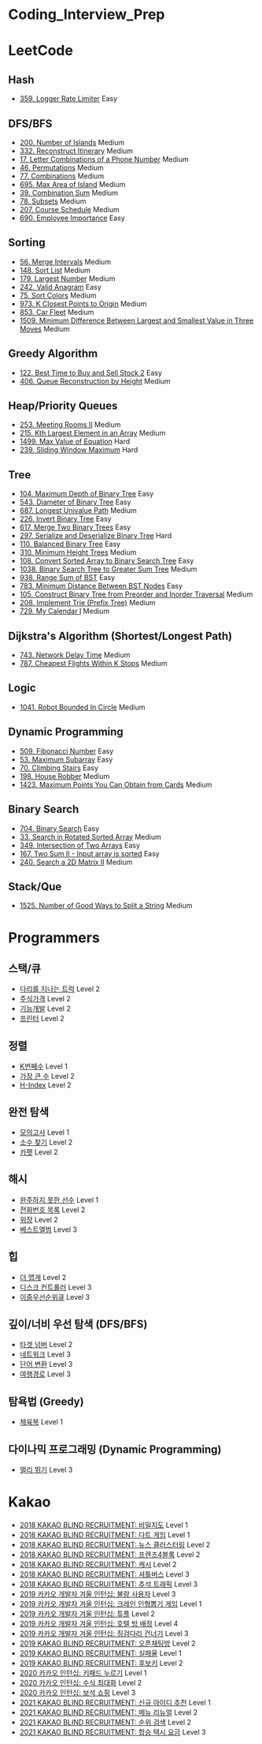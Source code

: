 # Coding_Interview_Prep

# LeetCode

## Hash

- [359. Logger Rate Limiter](./Leetcode/Leetcode_359.md) Easy

## DFS/BFS

- [200. Number of Islands](./Leetcode/Leetcode_200.md) Medium
- [332. Reconstruct Itinerary](./Leetcode/Leetcode_332.md) Medium
- [17. Letter Combinations of a Phone Number](./Leetcode/Leetcode_17.md) Medium
- [46. Permutations](./Leetcode/Leetcode_46.md) Medium
- [77. Combinations](./Leetcode/Leetcode_77.md) Medium
- [695. Max Area of Island](./Leetcode/Leetcode_695.md) Medium
- [39. Combination Sum](./Leetcode/Leetcode_39.md) Medium
- [78. Subsets](./Leetcode/Leetcode_78.md) Medium
- [207. Course Schedule](./Leetcode/Leetcode_207.md) Medium
- [690. Employee Importance](./Leetcode/Leetcode_690.md) Easy

## Sorting

- [56. Merge Intervals](./Leetcode/Leetcode_56.md) Medium
- [148. Sort List](./Leetcode/Leetcode_148.md) Medium
- [179. Largest Number](./Leetcode/Leetcode_179.md) Medium
- [242. Valid Anagram](./Leetcode/Leetcode_242.md) Easy
- [75. Sort Colors](./Leetcode/Leetcode_75.md) Medium
- [973. K Closest Points to Origin](./Leetcode/Leetcode_973.md) Medium
- [853. Car Fleet](./Leetcode/Leetcode_853.md) Medium
- [1509. Minimum Difference Between Largest and Smallest Value in Three Moves](./Leetcode/Leetcode_1509.md) Medium

## Greedy Algorithm

- [122. Best Time to Buy and Sell Stock 2](./Leetcode/Leetcode_122.md) Easy
- [406. Queue Reconstruction by Height](./Leetcode/Leetcode_406.md) Medium

## Heap/Priority Queues

- [253. Meeting Rooms II](./Leetcode/Leetcode_253.md) Medium
- [215. Kth Largest Element in an Array](./Leetcode/Leetcode_215.md) Medium
- [1499. Max Value of Equation](./Leetcode/Leetcode_1499.md) Hard
- [239. Sliding Window Maximum](./Leetcode/Leetcode_239.md) Hard

## Tree

- [104. Maximum Depth of Binary Tree](./Leetcode/Leetcode_104.md) Easy
- [543. Diameter of Binary Tree](./Leetcode/Leetcode_543.md) Easy
- [687. Longest Univalue Path](./Leetcode/Leetcode_687.md) Medium
- [226. Invert Binary Tree](./Leetcode/Leetcode_226.md) Easy
- [617. Merge Two Binary Trees](./Leetcode/Leetcode_617.md) Easy
- [297. Serialize and Deserialize Binary Tree](./Leetcode/Leetcode_297.md) Hard
- [110. Balanced Binary Tree](./Leetcode/Leetcode_110.md) Easy
- [310. Minimum Height Trees](./Leetcode/Leetcode_310.md) Medium
- [108. Convert Sorted Array to Binary Search Tree](./Leetcode/Leetcode_108.md) Easy
- [1038. Binary Search Tree to Greater Sum Tree](./Leetcode/Leetcode_1038.md) Medium
- [938. Range Sum of BST](./Leetcode/Leetcode_938.md) Easy
- [783. Minimum Distance Between BST Nodes](./Leetcode/Leetcode_783.md) Easy
- [105. Construct Binary Tree from Preorder and Inorder Traversal](./Leetcode/Leetcode_105.md) Medium
- [208. Implement Trie (Prefix Tree)](./Leetcode/Leetcode_208.md) Medium
- [729. My Calendar I](./Leetcode/Leetcode_729.md) Medium

## Dijkstra's Algorithm (Shortest/Longest Path)

- [743. Network Delay Time](./Leetcode/Leetcode_743.md) Medium
- [787. Cheapest Flights Within K Stops](./Leetcode/Leetcode_787.md) Medium

## Logic

- [1041. Robot Bounded In Circle](./Leetcode/Leetcode_1041.md) Medium

## Dynamic Programming

- [509. Fibonacci Number](./Leetcode/Leetcode_509.md) Easy
- [53. Maximum Subarray](./Leetcode/Leetcode_53.md) Easy
- [70. Climbing Stairs](./Leetcode/Leetcode_70.md) Easy
- [198. House Robber](./Leetcode/Leetcode_198.md) Medium
- [1423. Maximum Points You Can Obtain from Cards](./Leetcode/Leetcode_1423.md) Medium

## Binary Search

- [704. Binary Search](./Leetcode/Leetcode_704.md) Easy
- [33. Search in Rotated Sorted Array](./Leetcode/Leetcode_33.md) Medium
- [349. Intersection of Two Arrays](./Leetcode/Leetcode_349.md) Easy
- [167. Two Sum II - Input array is sorted](./Leetcode/Leetcode_167.md) Easy
- [240. Search a 2D Matrix II](./Leetcode/Leetcode_240.md) Medium

## Stack/Que

- [1525. Number of Good Ways to Split a String](./Leetcode/Leetcode_1525.md) Medium

# Programmers

## 스택/큐

- [다리를 지나는 트럭](./Programmers/Stack_Que_1.md) Level 2
- [주식가격](./Programmers/Stack_Que_2.md) Level 2
- [기능개발](./Programmers/Stack_Que_3.md) Level 2
- [프린터](./Programmers/Stack_Que_4.md) Level 2

## 정렬

- [K번째수](./Programmers/Sorting_1.md) Level 1
- [가장 큰 수](./Programmers/Sorting_1.md) Level 2
- [H-Index](./Programmers/Sorting_1.md) Level 2

## 완전 탐색

- [모의고사](./Programmers/Complete_Search_1.md) Level 1
- [소수 찾기](./Programmers/Complete_Search_2.md) Level 2
- [카펫](./Programmers/Complete_Search_3.md) Level 2

## 해시

- [완주하지 못한 선수](./Programmers/Hash_1.md) Level 1
- [전화번호 목록](./Programmers/Hash_2.md) Level 2
- [위장](./Programmers/Hash_3.md) Level 2
- [베스트엘범](./Programmers/Hash_4.md) Level 3

## 힙

- [더 맵게](./Programmers/Heap_1.md) Level 2
- [디스크 컨트롤러](./Programmers/Heap_2.md) Level 3
- [이중우선순위큐](./Programmers/Heap_3.md) Level 3

## 깊이/너비 우선 탐색 (DFS/BFS)

- [타겟 넘버](./Programmers/Search_1.md) Level 2
- [네트워크](./Programmers/Search_2.md) Level 3
- [단어 변환](./Programmers/Search_3.md) Level 3
- [여행경로](./Programmers/Search_4.md) Level 3

## 탐욕법 (Greedy)

- [체육복](./Programmers/Greedy_1.md) Level 1

## 다이나믹 프로그래밍 (Dynamic Programming)

- [멀리 뛰기](./Programmers/DP_1.md) Level 3

# Kakao

- [2018 KAKAO BLIND RECRUITMENT: 비밀지도](./Kakao/비밀지도.md) Level 1
- [2018 KAKAO BLIND RECRUITMENT: 다트 게임](./Kakao/다트게임.md) Level 1
- [2018 KAKAO BLIND RECRUITMENT: 뉴스 클러스터링](./Kakao/뉴스클러스터링.md) Level 2
- [2018 KAKAO BLIND RECRUITMENT: 프렌즈4블록](./Kakao/프렌즈4블록.md) Level 2
- [2018 KAKAO BLIND RECRUITMENT: 캐시](./Kakao/캐시.md) Level 2
- [2018 KAKAO BLIND RECRUITMENT: 셔틀버스](./Kakao/셔틀버스.md) Level 3
- [2018 KAKAO BLIND RECRUITMENT: 추석 트래픽](./Kakao/추석트래픽.md) Level 3
- [2019 카카오 개발자 겨울 인턴십: 불량 사용자](./Kakao/불량_사용자.md) Level 3
- [2019 카카오 개발자 겨울 인턴십: 크레인 인형뽑기 게임](./Kakao/크레인.md) Level 1
- [2019 카카오 개발자 겨울 인턴십: 튜플](./Kakao/튜플.md) Level 2
- [2019 카카오 개발자 겨울 인턴십: 호텔 방 배정](./Kakao/호텔_방_배정.md) Level 4
- [2019 카카오 개발자 겨울 인턴십: 징검다리 건너기](./Kakao/징검다리_건너기.md) Level 3
- [2019 KAKAO BLIND RECRUITMENT: 오픈채팅방](./Kakao/오픈채팅방.md) Level 2
- [2019 KAKAO BLIND RECRUITMENT: 실패율](./Kakao/실패율.md) Level 1
- [2019 KAKAO BLIND RECRUITMENT: 후보키](./Kakao/후보키.md) Level 2
- [2020 카카오 인턴십: 키패드 누르기](./Kakao/키패드누르기.md) Level 1
- [2020 카카오 인턴십: 수식 최대화](./Kakao/수식최대화.md) Level 2
- [2020 카카오 인턴십: 보석 쇼핑](./Kakao/보석쇼핑.md) Level 3
- [2021 KAKAO BLIND RECRUITMENT: 신규 아이디 추천](./Kakao/신규_아이디_추천.md) Level 1
- [2021 KAKAO BLIND RECRUITMENT: 메뉴 리뉴얼](./Kakao/메뉴_리뉴얼.md) Level 2
- [2021 KAKAO BLIND RECRUITMENT: 순위 검색](./Kakao/순위_검색.md) Level 2
- [2021 KAKAO BLIND RECRUITMENT: 합승 택시 요금](./Kakao/합승_택시_요금.md) Level 3
